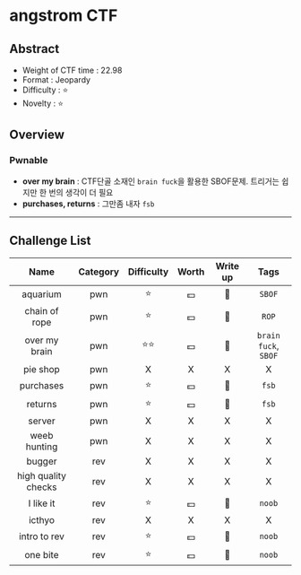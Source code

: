 

# angstrom CTF

## Abstract

- Weight of CTF time : 22.98
- Format : Jeopardy
- Difficulty : :star:
- Novelty : :star:



## Overview

### Pwnable

- **over my brain** : CTF단골 소재인 `brain fuck`을 활용한 SBOF문제. 트리거는 쉽지만 한 번의 생각이 더 필요
- **purchases, returns** : 그만좀 내자 `fsb`





---

## Challenge List

|        Name         | Category |  Difficulty  |  Worth   |   Write up   |         Tags         |
| :-----------------: | :------: | :----------: | :------: | :----------: | :------------------: |
|      aquarium       |   pwn    |    :star:    | :dollar: | :black_flag: |        `SBOF`        |
|    chain of rope    |   pwn    |    :star:    | :dollar: | :black_flag: |        `ROP`         |
|    over my brain    |   pwn    | :star::star: | :dollar: | :black_flag: | `brain fuck`, `SBOF` |
|      pie shop       |   pwn    |      X       |    X     |      X       |          X           |
|      purchases      |   pwn    |    :star:    | :dollar: | :black_flag: |        `fsb`         |
|       returns       |   pwn    |    :star:    | :dollar: | :black_flag: |        `fsb`         |
|       server        |   pwn    |      X       |    X     |      X       |          X           |
|    weeb hunting     |   pwn    |      X       |    X     |      X       |          X           |
|       bugger        |   rev    |      X       |    X     |      X       |          X           |
| high quality checks |   rev    |      X       |    X     |      X       |          X           |
|      I like it      |   rev    |    :star:    | :dollar: | :black_flag: |        `noob`        |
|       icthyo        |   rev    |      X       |    X     |      X       |          X           |
|    intro to rev     |   rev    |    :star:    | :dollar: | :black_flag: |        `noob`        |
|      one bite       |   rev    |    :star:    | :dollar: | :black_flag: |        `noob`        |